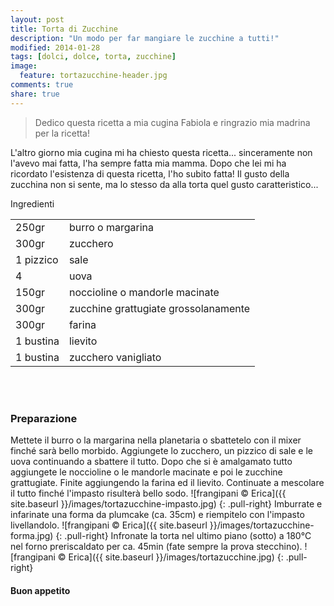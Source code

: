 ```yaml
---
layout: post
title: Torta di Zucchine
description: "Un modo per far mangiare le zucchine a tutti!"
modified: 2014-01-28
tags: [dolci, dolce, torta, zucchine]
image:
  feature: tortazucchine-header.jpg
comments: true
share: true
---
```

> Dedico questa ricetta a mia cugina Fabiola e ringrazio mia madrina per la ricetta!

L'altro giorno mia cugina mi ha chiesto questa ricetta... sinceramente non l'avevo mai fatta, l'ha sempre fatta mia mamma. Dopo che lei mi ha ricordato l'esistenza di questa ricetta, l'ho subito fatta! Il gusto della zucchina non si sente, ma lo stesso da alla torta quel gusto caratteristico...


<div class="ingredients">
  <div class="ingredients-title">Ingredienti</div>
  <table>
    <tbody>
      <tr>
        <td>250gr</td>
        <td>burro o margarina</td>
      </tr>
      <tr>
        <td>300gr</td>
        <td>zucchero</td>
      </tr>
      <tr>
        <td>1 pizzico</td>
        <td>sale</td>
      </tr>
      <tr>
        <td>4</td>
        <td>uova</td>
      </tr>
      <tr>
        <td>150gr</td>
        <td>noccioline o mandorle macinate</td>
      </tr>
      <tr>
        <td>300gr</td>
        <td>zucchine grattugiate grossolanamente</td>
      </tr>
      <tr>
        <td>300gr</td>
        <td>farina</td>
      </tr>
      <tr>
        <td>1 bustina</td>
        <td>lievito</td>
      </tr>
      <tr>
        <td>1 bustina</td>
        <td>zucchero vanigliato</td>
      </tr>
    </tbody>
  </table>
  <br></br>
</div>


<h3>
  <font color="grey">
    <i class="icon-cogs"></i>
  </font> Preparazione
</h3>

Mettete il burro o la margarina nella planetaria o sbattetelo con il mixer finché sarà bello morbido. Aggiungete lo zucchero, un pizzico di sale e le uova continuando a sbattere il tutto. Dopo che si è amalgamato tutto aggiungete le noccioline o le mandorle macinate e poi le zucchine grattugiate. Finite aggiungendo la farina ed il lievito. Continuate a mescolare il tutto finché l'impasto risulterà bello sodo.
![frangipani © Erica]({{ site.baseurl }}/images/tortazucchine-impasto.jpg)
{: .pull-right}
Imburrate e infarinate una forma da plumcake (ca. 35cm) e riempitelo con l'impasto livellandolo.
![frangipani © Erica]({{ site.baseurl }}/images/tortazucchine-forma.jpg)
{: .pull-right}
Infronate la torta nel ultimo piano (sotto) a 180°C nel forno preriscaldato per ca. 45min (fate sempre la prova stecchino).
![frangipani © Erica]({{ site.baseurl }}/images/tortazucchine.jpg)
{: .pull-right}


<h4>Buon appetito
  <font color="red">
    <i class="icon-smile"></i>
  </font>
</h4>
